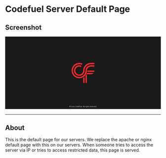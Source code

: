 # Codefuel Server Default Page

## Screenshot
![Screenshot](screenshot.png)

---
## About
This is the default page for our servers. We replace the apache or nginx default page with this on our servers. When someone tries to access the server via IP or tries to access restricted data, this page is served.